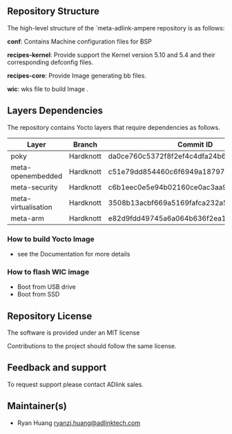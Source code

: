 ## Repository Structure

The high-level structure of the `meta-adlink-ampere repository is as follows:

**conf**: Contains Machine configuration files for BSP  

**recipes-kernel**: Provide support the Kernel version 5.10 and 5.4 and their corresponding defconfig files.

**recipes-core**: Provide Image generating bb files.

**wic**: wks file to build Image .

## Layers Dependencies

The repository contains Yocto layers that require dependencies as follows. 

| Layer               | Branch    | Commit ID                                |
| ------------------- | --------- | ---------------------------------------- |
| poky                | Hardknott | da0ce760c5372f8f2ef4c4dfa24b6995db73c66c |
| meta-openembedded   | Hardknott | c51e79dd854460c6f6949a187970d05362152e84 |
| meta-security       | Hardknott | c6b1eec0e5e94b02160ce0ac3aa9582cbbf7b0ed |
| meta-virtualisation | Hardknott | 3508b13acbf669a5169fafca232a5c4ee705dd16 |
| meta-arm            | Hardknott | e82d9fdd49745a6a064b636f2ea1e02c1750d298 |

### How to build Yocto Image

- see the Documentation for  more details

### How to flash WIC image 

- Boot from USB drive
- Boot from SSD 

## Repository License

The software is provided under an MIT license 

Contributions to the project should follow the same license.

## Feedback and support

To request support please contact ADlink sales.

## Maintainer(s)

- Ryan Huang   [ryanzj.huang@adlinktech.com](mailto:ryanzj.huang@adlinktech.com)
